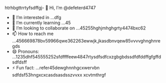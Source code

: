 htrhbgttrrtyfsdffgj- 👋 Hi, I’m @defeterd4747
- 👀 I’m interested in ...dfg
- 🌱 I’m currently learning ...45
- 💞️ I’m looking to collaborate on ...45255hghjmhghgrty4474bxc62
- 📫 How to reach me ...456669878bv59966qwe362263ewwjk,jkasdbnvqew85vvvvghnghnregds
- 😄 Pronouns: ...1235dhf545555252sfdffffeew4847rtysdfsdfcxzgbgbdssdfdfddffgfgffdsdfdsff
- ⚡ Fun fact: ...refer45dewghnnhgcxwervbn
sdfdsf53hngxcxcasdsasdsszvvxx
xcvtmthrgf
<!---ddd15345dsf
defeterd/defeterd is a ✨ special ✨ repository because its `README.md` (this file) juyappears on your GitHub profile.366bgfjmyjxcvxcv
You can click the Preview link to take a look at your changes.58
--->
